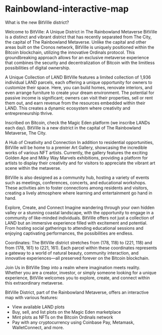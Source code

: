 # Rainbowland-interactive-map

What is the new BitVille district?

Welcome to BitVille: A Unique District in The Rainbowland Metaverse
BitVille is a distinct and vibrant district that has recently separated from The City, the capital of The Rainbowland Metaverse. Unlike the capital and other areas built on the Cronos network, BitVille is uniquely positioned within the Bitcoin blockchain, utilizing the innovative Ordinals protocol. This groundbreaking approach allows for an exclusive metaverse experience that combines the security and decentralization of Bitcoin with the limitless possibilities of digital ownership.
 
A Unique Collection of LAND
BitVille features a limited collection of 1,936 individual LAND parcels, each offering a unique opportunity for owners to customize their space. Here, you can build homes, renovate interiors, and even arrange furniture to create your dream environment. The potential for passive income is significant; owners can visit their properties, sell or rent them out, and earn revenue from the resources embedded within their LAND. This creates a dynamic ecosystem where creativity and entrepreneurship thrive.

Inscribed on Bitcoin, check the Magic Eden platform (we inscribe LANDs each day).
BitVille is a new district in the capital of The Rainbowland Metaverse, The City.

A Hub of Creativity and Connection
In addition to residential opportunities, BitVille will be home to a premier Art Gallery, showcasing the incredible works of various NFT artists. Currently, the gallery features the exciting Golden Ape and Milky Way Marvels exhibitions, providing a platform for artists to display their creativity and for visitors to appreciate the vibrant art scene within the metaverse.
 
BitVille is also designed as a community hub, hosting a variety of events such as meetings, conferences, concerts, and educational workshops. These activities aim to foster connections among residents and visitors, creating a lively atmosphere where learning and entertainment go hand in hand.
 
Explore, Create, and Connect
Imagine wandering through your own hidden valley or a stunning coastal landscape, with the opportunity to engage in a community of like-minded individuals. BitVille offers not just a collection of LAND but an immersive experience filled with excitement and potential. From hosting social gatherings to attending educational sessions and enjoying captivating performances, the possibilities are endless.
 
Coordinates: The BitVille district stretches from (178, 118) to (221, 118) and from (178, 161) to (221, 161). Each parcel within these coordinates represents a gateway to a world of natural beauty, community interaction, and innovative experiences—all preserved forever on the Bitcoin blockchain.
 
Join Us in BitVille
Step into a realm where imagination meets reality. Whether you are a creator, investor, or simply someone looking for a unique experience, BitVille welcomes you to explore, create, and connect within this extraordinary metaverse.

BitVille District, part of the Rainbowland Metaverse, offers an interactive map with various features:  
- View available LAND plots  
- Buy, sell, and list plots on the Magic Eden marketplace  
- Mint plots as NFTs on the Bitcoin Ordinals network  
- Pay with any cryptocurrency using Coinbase Pay, Metamask, WalletConnect, and more. 
